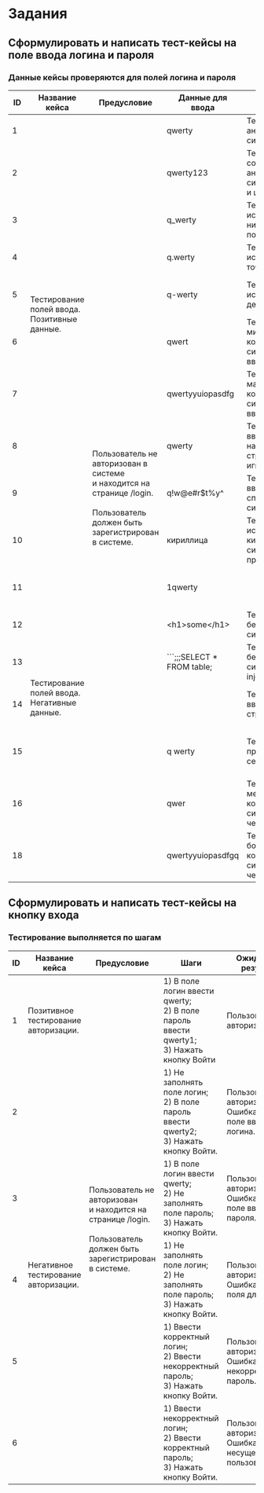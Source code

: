 # Задания

## Сформулировать и написать тест-кейсы на поле ввода логина и пароля

### Данные кейсы проверяются для полей логина и пароля

<table class="tg">
<thead>
  <tr>
    <th class="tg-0pky">ID</th>
    <th class="tg-0pky">Название кейса</th>
    <th class="tg-0pky">Предусловие</th>
    <th class="tg-0pky">Данные для ввода</th>
    <th class="tg-0pky">Описание</th>
    <th class="tg-0pky">Ожидаемое значение</th>
    <th class="tg-0pky">Дополнительно</th>
  </tr>
</thead>
<tbody>
  <tr>
    <td class="tg-0pky">1</td>
    <td class="tg-c3ow" rowspan="9">Тестирование полей ввода.<br>Позитивные данные.</td>
    <td class="tg-c3ow" rowspan="17">Пользователь не авторизован в системе<br>и находится на странице /login.<br><br>Пользователь должен быть зарегистрирован в системе.</td>
    <td class="tg-0pky">qwerty</td>
    <td class="tg-0pky">Тестирование английских символов.</td>
    <td class="tg-0pky">Ошибки отсутствуют</td>
    <td class="tg-0pky">-</td>
  </tr>
  <tr>
    <td class="tg-0pky">2</td>
    <td class="tg-0pky">qwerty123</td>
    <td class="tg-0pky">Тестирование сочетания английских символов<br>и цифр.</td>
    <td class="tg-0pky">Ошибки отсутствуют</td>
    <td class="tg-0pky">-</td>
  </tr>
  <tr>
    <td class="tg-0pky">3</td>
    <td class="tg-0pky">q_werty</td>
    <td class="tg-0pky">Тестирование использования нижнего подчёркивания.</td>
    <td class="tg-0pky">Ошибки отсутствуют</td>
    <td class="tg-0pky">-</td>
  </tr>
  <tr>
    <td class="tg-0pky">4</td>
    <td class="tg-0pky">q.werty</td>
    <td class="tg-0pky">Тестирование использования точек.</td>
    <td class="tg-0pky">Ошибки отсутствуют</td>
    <td class="tg-0pky">-</td>
  </tr>
  <tr>
    <td class="tg-0pky">5</td>
    <td class="tg-0pky">q-werty</td>
    <td class="tg-0pky">Тестирование использование дефисов.</td>
    <td class="tg-0pky">Ошибки отсутствуют</td>
    <td class="tg-0pky">Ошибки возникают в зависимости от системы.</td>
  </tr>
  <tr>
    <td class="tg-0pky">6</td>
    <td class="tg-0pky">qwert</td>
    <td class="tg-0pky">Тестирование минимального количества символов в поле ввода.</td>
    <td class="tg-0pky">Ошибки отсутствуют</td>
    <td class="tg-0pky">Минимальное количество символов в данном случае - 5.</td>
  </tr>
  <tr>
    <td class="tg-0pky">7</td>
    <td class="tg-0pky">qwertyyuiopasdfg</td>
    <td class="tg-0pky">Тестирование максимального количества символов в поле ввода.</td>
    <td class="tg-0pky">Ошибки отсутствуют</td>
    <td class="tg-0pky">Максимальное количество символов в данном случае - 16.</td>
  </tr>
  <tr>
    <td class="tg-0pky">8</td>
    <td class="tg-0pky"> qwerty</td>
    <td class="tg-0pky">Тестирование ввода пробела в начале и конце <br>строки (должен игнорироваться).</td>
    <td class="tg-0pky">Ошибки отсутствуют</td>
    <td class="tg-0pky">-</td>
  </tr>
  <tr>
    <td class="tg-0pky">9</td>
    <td class="tg-0pky">q!w@e#r$t%y^</td>
    <td class="tg-0pky">Тестирование ввода специальных символов.</td>
    <td class="tg-0pky">Ошибки отсутствуют</td>
    <td class="tg-0pky">-</td>
  </tr>
  <tr>
    <td class="tg-0pky">10</td>
    <td class="tg-0pky" rowspan="8">Тестирование полей ввода.<br>Негативные данные.</td>
    <td class="tg-0pky">кириллица</td>
    <td class="tg-0pky">Тестирование использование кириллических символов<br>при авторизации.</td>
    <td class="tg-0pky">Ошибка: невозможно<br>использовать кириллицу</td>
    <td class="tg-0pky">-</td>
  </tr>
  <tr>
    <td class="tg-0pky">11</td>
    <td class="tg-0pky">1qwerty</td>
    <td class="tg-0pky"></td>
    <td class="tg-0pky">Ошибка: цифры не могут </td>
    <td class="tg-0pky">Ошибки возникают в зависимости от системы.</td>
  </tr>
  <tr>
    <td class="tg-0pky">12</td>
    <td class="tg-0pky">&lt;h1&gt;some&lt;/h1&gt;</td>
    <td class="tg-0pky">Тестирование безопасности системы: XSS.</td>
    <td class="tg-0pky">Ошибка: html-теги не могут быть введены.</td>
    <td class="tg-0pky">-</td>
  </tr>
  <tr>
    <td class="tg-0pky">13</td>
    <td class="tg-0pky">```;;;SELECT * FROM table;</td>
    <td class="tg-0pky">Тестирование безопасности системы: SQL-injection.</td>
    <td class="tg-0pky">Ошибка: SQL-</td>
    <td class="tg-0pky">-</td>
  </tr>
  <tr>
    <td class="tg-0pky">14</td>
    <td class="tg-0pky"></td>
    <td class="tg-0pky">Тестирование ввода пустой строки.</td>
    <td class="tg-0pky">Ошибка: пустая строка не может быть введена.</td>
    <td class="tg-0pky">-</td>
  </tr>
  <tr>
    <td class="tg-0pky">15</td>
    <td class="tg-0pky">q werty</td>
    <td class="tg-0pky">Тестирование пробелов в середине слова<br></td>
    <td class="tg-0pky">Ошибка: пробелы не могут быть в середине слова.</td>
    <td class="tg-0pky">-</td>
  </tr>
  <tr>
    <td class="tg-0pky">16</td>
    <td class="tg-0pky">qwer</td>
    <td class="tg-0pky">Тестирование меньше количества символов в поле, чем доступно.</td>
    <td class="tg-0pky">Ошибка: минимальное количество символов в поле - 5</td>
    <td class="tg-0pky">Минимальное количество символов в данном случае - 5.</td>
  </tr>
  <tr>
    <td class="tg-0pky">18</td>
    <td class="tg-0pky">qwertyyuiopasdfgq</td>
    <td class="tg-0pky">Тестирование большего количество символов в поле, чем доступно.</td>
    <td class="tg-0pky">Ошибка: максимальное количество символов в поле - 16</td>
    <td class="tg-0pky">Максимальное количество символов в данном случае - 16.</td>
  </tr>
</tbody>
</table>

## Сформулировать и написать тест-кейсы на кнопку входа

### Тестирование выполняется по шагам

<table class="tg">
<thead>
  <tr>
    <th class="tg-0pky">ID</th>
    <th class="tg-0pky">Название кейса</th>
    <th class="tg-0pky">Предусловие</th>
    <th class="tg-0pky">Шаги</th>
    <th class="tg-0pky">Ожидаемый результат<br></th>
  </tr>
</thead>
<tbody>
  <tr>
    <td class="tg-0pky">1</td>
    <td class="tg-0pky">Позитивное тестирование авторизации.</td>
    <td class="tg-0pky" rowspan="6">Пользователь не авторизован<br>и находится на странице /login.<br><br>Пользователь должен быть зарегистрирован<br>в системе.</td>
    <td class="tg-0pky">1) В поле логин ввести qwerty;<br>2) В поле пароль ввести qwerty1;<br>3) Нажать кнопку Войти</td>
    <td class="tg-0pky">Пользователь авторизуется.</td>
  </tr>
  <tr>
    <td class="tg-0pky">2</td>
    <td class="tg-0pky" rowspan="5">Негативное тестирование авторизации.<br></td>
    <td class="tg-0pky">1) Не заполнять поле логин;<br>2) В поле пароль ввести qwerty2;<br>3) Нажать кнопку Войти.</td>
    <td class="tg-0pky">Пользователь не авторизуется.<br>Ошибка: пустое поле ввода логина.</td>
  </tr>
  <tr>
    <td class="tg-0pky">3</td>
    <td class="tg-0pky">1) В поле логин ввести qwerty;<br>2) Не заполнять поле пароль;<br>3) Нажать кнопку Войти.</td>
    <td class="tg-0pky">Пользователь не авторизуется.<br>Ошибка: пустое поле ввода пароля.</td>
  </tr>
  <tr>
    <td class="tg-0pky">4</td>
    <td class="tg-0pky">1) Не заполнять поле логин;<br>2) Не заполнять поле пароль;<br>3) Нажать кнопку Войти.</td>
    <td class="tg-0pky">Пользователь не авторизуется.<br>Ошибка: пустые поля для ввода.</td>
  </tr>
  <tr>
    <td class="tg-0pky">5</td>
    <td class="tg-0pky">1) Ввести корректный логин;<br>2) Ввести некорректный пароль;<br>3) Нажать кнопку Войти.</td>
    <td class="tg-0pky">Пользователь не авторизуется.<br>Ошибка: некорректный пароль.</td>
  </tr>
  <tr>
    <td class="tg-0pky">6</td>
    <td class="tg-0pky">1) Ввести некорректный логин;<br>2) Ввести корректный пароль;<br>3) Нажать кнопку Войти.</td>
    <td class="tg-0pky">Пользователь не авторизуется.<br>Ошибка: несуществующий пользователь.</td>
  </tr>
</tbody>
</table>
